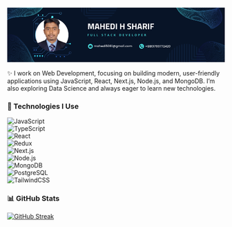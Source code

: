 ![Cover](https://raw.githubusercontent.com/mahedihsharif/mahedihsharif/refs/heads/main/assets/images/mahedi%20h%20sharif.png)


✨ I work on Web Development, focusing on building modern, user-friendly applications using JavaScript, React, Next.js, Node.js, and MongoDB. I’m also exploring Data Science and always eager to learn new technologies.

### 🚀 Technologies I Use  
![JavaScript](https://img.shields.io/badge/JavaScript-F7DF1E?logo=javascript&logoColor=black)  
![TypeScript](https://img.shields.io/badge/TypeScript-3178C6?logo=typescript&logoColor=white)  
![React](https://img.shields.io/badge/React-20232A?logo=react&logoColor=61DAFB)  
![Redux](https://img.shields.io/badge/Redux-764ABC?logo=redux&logoColor=white)  
![Next.js](https://img.shields.io/badge/Next.js-000000?logo=nextdotjs&logoColor=white)  
![Node.js](https://img.shields.io/badge/Node.js-43853D?logo=node.js&logoColor=white)  
![MongoDB](https://img.shields.io/badge/MongoDB-4EA94B?logo=mongodb&logoColor=white)  
![PostgreSQL](https://img.shields.io/badge/PostgreSQL-4169E1?logo=postgresql&logoColor=white)  
![TailwindCSS](https://img.shields.io/badge/Tailwind_CSS-38B2AC?logo=tailwind-css&logoColor=white)  

  ### 📊 GitHub Stats

[![GitHub Streak](https://github-readme-streak-stats.herokuapp.com?user=mahedihsharif)](https://git.io/streak-stats)


